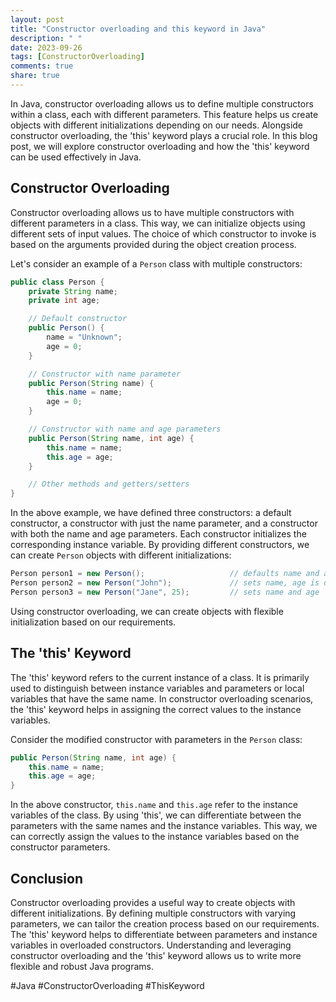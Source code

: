 ```yaml
---
layout: post
title: "Constructor overloading and this keyword in Java"
description: " "
date: 2023-09-26
tags: [ConstructorOverloading]
comments: true
share: true
---
```


In Java, constructor overloading allows us to define multiple constructors within a class, each with different parameters. This feature helps us create objects with different initializations depending on our needs. Alongside constructor overloading, the 'this' keyword plays a crucial role. In this blog post, we will explore constructor overloading and how the 'this' keyword can be used effectively in Java.

## Constructor Overloading

Constructor overloading allows us to have multiple constructors with different parameters in a class. This way, we can initialize objects using different sets of input values. The choice of which constructor to invoke is based on the arguments provided during the object creation process.

Let's consider an example of a `Person` class with multiple constructors:

```java
public class Person {
    private String name;
    private int age;

    // Default constructor
    public Person() {
        name = "Unknown";
        age = 0;
    }

    // Constructor with name parameter
    public Person(String name) {
        this.name = name;
        age = 0;
    }

    // Constructor with name and age parameters
    public Person(String name, int age) {
        this.name = name;
        this.age = age;
    }

    // Other methods and getters/setters
}
```

In the above example, we have defined three constructors: a default constructor, a constructor with just the name parameter, and a constructor with both the name and age parameters. Each constructor initializes the corresponding instance variable. By providing different constructors, we can create `Person` objects with different initializations:

```java
Person person1 = new Person();                   // defaults name and age
Person person2 = new Person("John");             // sets name, age is default
Person person3 = new Person("Jane", 25);         // sets name and age
```

Using constructor overloading, we can create objects with flexible initialization based on our requirements.

## The 'this' Keyword

The 'this' keyword refers to the current instance of a class. It is primarily used to distinguish between instance variables and parameters or local variables that have the same name. In constructor overloading scenarios, the 'this' keyword helps in assigning the correct values to the instance variables.

Consider the modified constructor with parameters in the `Person` class:

```java
public Person(String name, int age) {
    this.name = name;
    this.age = age;
}
```

In the above constructor, `this.name` and `this.age` refer to the instance variables of the class. By using 'this', we can differentiate between the parameters with the same names and the instance variables. This way, we can correctly assign the values to the instance variables based on the constructor parameters.

## Conclusion

Constructor overloading provides a useful way to create objects with different initializations. By defining multiple constructors with varying parameters, we can tailor the creation process based on our requirements. The 'this' keyword helps to differentiate between parameters and instance variables in overloaded constructors. Understanding and leveraging constructor overloading and the 'this' keyword allows us to write more flexible and robust Java programs.

#Java #ConstructorOverloading #ThisKeyword